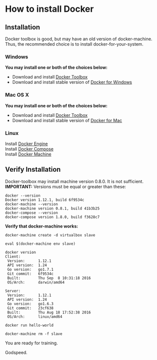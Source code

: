 # How to install Docker

## Installation

Docker toolbox is good, but may have an old version of docker-machine.
Thus, the recommended choice is to install docker-for-your-system.


### Windows

**You may install one or both of the choices below:**
- Download and install [Docker Toolbox](https://www.docker.com/products/docker-toolbox)
- Download and install stable version of [Docker for Windows](https://docs.docker.com/docker-for-windows/)

### Mac OS X

**You may install one or both of the choices below:**
- Download and install [Docker Toolbox](https://www.docker.com/products/docker-toolbox)
- Download and install stable version of [Docker for Mac](https://docs.docker.com/docker-for-mac/)


### Linux

Install [Docker Engine](https://docs.docker.com/engine/installation/)  
Install [Docker Compose](https://docs.docker.com/compose/install/)  
Install [Docker Machine](https://docs.docker.com/machine/install-machine/)


## Verify Installation

Docker-toolbox may install machine version 0.8.0. It is not sufficient.  
**IMPORTANT:** Versions must be equal or greater than these:
```
docker --version
Docker version 1.12.1, build 6f9534c
docker-machine --version
docker-machine version 0.8.1, build 41b3b25
docker-compose --version
docker-compose version 1.8.0, build f3628c7
```

**Verify that docker-machine works:**
```
docker-machine create -d virtualbox slave

eval $(docker-machine env slave)

docker version
Client:
 Version:      1.12.1
 API version:  1.24
 Go version:   go1.7.1
 Git commit:   6f9534c
 Built:        Thu Sep  8 10:31:18 2016
 OS/Arch:      darwin/amd64

Server:
 Version:      1.12.1
 API version:  1.24
 Go version:   go1.6.3
 Git commit:   23cf638
 Built:        Thu Aug 18 17:52:38 2016
 OS/Arch:      linux/amd64

docker run hello-world

docker-machine rm -f slave
```

You are ready for training.

Godspeed.
